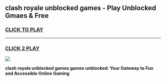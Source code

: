 
## clash royale unblocked games - Play Unblocked Gmaes & Free
<h3>
<a href="https://premium.freeplayer.one?title=clash_royale_unblocked_games&ref=20F">CLICK TO PLAY</a></h3>
<hr>

<h3>
<a href="https://premium.freeplayer.one?title=clash_royale_unblocked_games&ref=20F">CLICK 2 PLAY</a>
  
</h3>

<a href="https://premium.freeplayer.one?title=clash_royale_unblocked_games&ref=20F/"><img src="https://clearcache.store/games.png"></a>


**clash royale unblocked games games unblocked: Your Gateway to Fun and Accessible Online Gaming**
